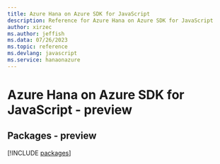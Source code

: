 ```yaml
---
title: Azure Hana on Azure SDK for JavaScript
description: Reference for Azure Hana on Azure SDK for JavaScript
author: xirzec
ms.author: jeffish
ms.data: 07/26/2023
ms.topic: reference
ms.devlang: javascript
ms.service: hanaonazure
---
```

# Azure Hana on Azure SDK for JavaScript - preview
## Packages - preview
[!INCLUDE [packages](hana-on-azure-index.md)]